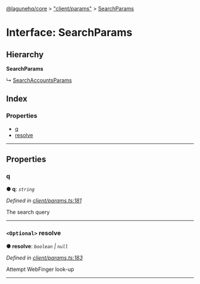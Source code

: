 [@lagunehq/core](../README.md) > ["client/params"](../modules/_client_params_.md) > [SearchParams](../interfaces/_client_params_.searchparams.md)

# Interface: SearchParams

## Hierarchy

**SearchParams**

↳  [SearchAccountsParams](_client_params_.searchaccountsparams.md)

## Index

### Properties

* [q](_client_params_.searchparams.md#q)
* [resolve](_client_params_.searchparams.md#resolve)

---

## Properties

<a id="q"></a>

###  q

**● q**: *`string`*

*Defined in [client/params.ts:181](https://github.com/lagunehq/core/blob/35e3f58/src/client/params.ts#L181)*

The search query

___
<a id="resolve"></a>

### `<Optional>` resolve

**● resolve**: *`boolean` \| `null`*

*Defined in [client/params.ts:183](https://github.com/lagunehq/core/blob/35e3f58/src/client/params.ts#L183)*

Attempt WebFinger look-up

___

